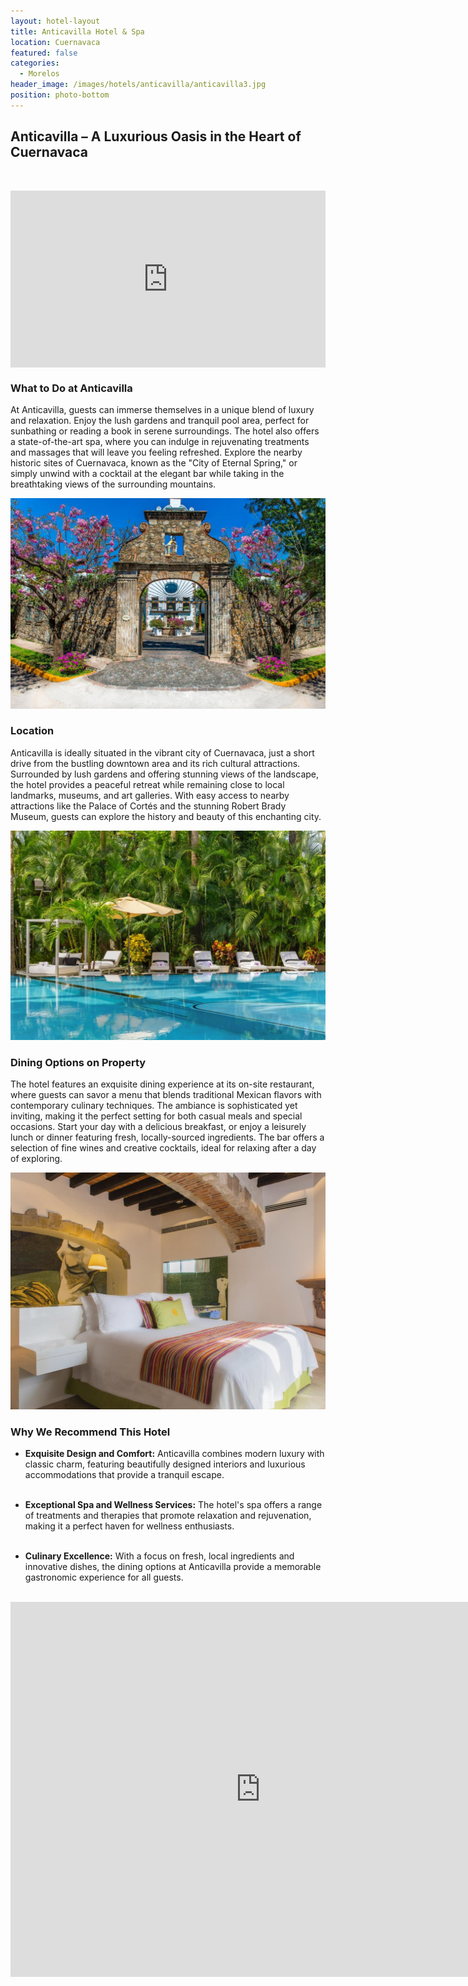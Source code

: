 ```yaml
---
layout: hotel-layout
title: Anticavilla Hotel & Spa
location: Cuernavaca
featured: false
categories:
  - Morelos
header_image: /images/hotels/anticavilla/anticavilla3.jpg
position: photo-bottom
---
```

## Anticavilla – A Luxurious Oasis in the Heart of Cuernavaca  

&nbsp; 


<style>.embed-container { position: relative; padding-bottom: 56.25%; height: 0; overflow: hidden; max-width: 100%; } .embed-container iframe, .embed-container object, .embed-container embed { position: absolute; top: 0; left: 0; width: 100%; height: 100%; }</style><div class='embed-container'><iframe src='https://www.youtube.com/embed/ZRgplwGHV7A' frameborder='0' allowfullscreen></iframe></div>
 

### What to Do at Anticavilla  
At Anticavilla, guests can immerse themselves in a unique blend of luxury and relaxation. Enjoy the lush gardens and tranquil pool area, perfect for sunbathing or reading a book in serene surroundings. The hotel also offers a state-of-the-art spa, where you can indulge in rejuvenating treatments and massages that will leave you feeling refreshed. Explore the nearby historic sites of Cuernavaca, known as the "City of Eternal Spring," or simply unwind with a cocktail at the elegant bar while taking in the breathtaking views of the surrounding mountains.

![](/images/hotels/anticavilla/anticavilla1.jpg)

### Location  
Anticavilla is ideally situated in the vibrant city of Cuernavaca, just a short drive from the bustling downtown area and its rich cultural attractions. Surrounded by lush gardens and offering stunning views of the landscape, the hotel provides a peaceful retreat while remaining close to local landmarks, museums, and art galleries. With easy access to nearby attractions like the Palace of Cortés and the stunning Robert Brady Museum, guests can explore the history and beauty of this enchanting city.

![](/images/hotels/anticavilla/anticavilla2.jpg)

### Dining Options on Property  
The hotel features an exquisite dining experience at its on-site restaurant, where guests can savor a menu that blends traditional Mexican flavors with contemporary culinary techniques. The ambiance is sophisticated yet inviting, making it the perfect setting for both casual meals and special occasions. Start your day with a delicious breakfast, or enjoy a leisurely lunch or dinner featuring fresh, locally-sourced ingredients. The bar offers a selection of fine wines and creative cocktails, ideal for relaxing after a day of exploring.

![](/images/hotels/anticavilla/anticavilla4.jpg)

### Why We Recommend This Hotel  
- **Exquisite Design and Comfort:** Anticavilla combines modern luxury with classic charm, featuring beautifully designed interiors and luxurious accommodations that provide a tranquil escape.  
&nbsp;  

- **Exceptional Spa and Wellness Services:** The hotel's spa offers a range of treatments and therapies that promote relaxation and rejuvenation, making it a perfect haven for wellness enthusiasts.  
&nbsp;  

- **Culinary Excellence:** With a focus on fresh, local ingredients and innovative dishes, the dining options at Anticavilla provide a memorable gastronomic experience for all guests.  
&nbsp;  




<iframe src="https://www.google.com/maps/embed?pb=!1m18!1m12!1m3!1d3773.8828253843308!2d-99.22615432438035!3d18.93657995633378!2m3!1f0!2f0!3f0!3m2!1i1024!2i768!4f13.1!3m3!1m2!1s0x85ce06cf678b5075%3A0xd1ab48d85bd67499!2sAnticavilla%20Hotel%20%26%20Spa!5e0!3m2!1ses!2ses!4v1730639602883!5m2!1ses!2ses" width="800" height="600" style="border:0;" allowfullscreen="" loading="lazy" referrerpolicy="no-referrer-when-downgrade"></iframe>
